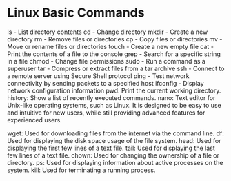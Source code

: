 # Linux Basic Commands



ls - List directory contents
cd - Change directory
mkdir - Create a new directory
rm - Remove files or directories
cp - Copy files or directories
mv - Move or rename files or directories
touch - Create a new empty file
cat - Print the contents of a file to the console
grep - Search for a specific string in a file
chmod - Change file permissions
sudo - Run a command as a superuser
tar - Compress or extract files from a tar archive
ssh - Connect to a remote server using Secure Shell protocol
ping - Test network connectivity by sending packets to a specified host
ifconfig - Display network configuration information
pwd: Print the current working directory.
history: Show a list of recently executed commands.
nano:  Text editor for Unix-like operating systems, such as Linux. It is designed to be easy to use and intuitive for new users, while still providing advanced features for experienced users.

wget: Used for downloading files from the internet via the command line.
df: Used for displaying the disk space usage of the file system.
head: Used for displaying the first few lines of a text file.
tail: Used for displaying the last few lines of a text file.
chown: Used for changing the ownership of a file or directory.
ps: Used for displaying information about active processes on the system.
kill: Used for terminating a running process.


